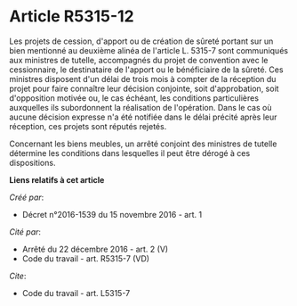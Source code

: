 # Article R5315-12

Les projets de cession, d'apport ou de création de sûreté portant sur un bien mentionné au deuxième alinéa de l'article L.
5315-7 sont communiqués aux ministres de tutelle, accompagnés du projet de convention avec le cessionnaire, le destinataire
de l'apport ou le bénéficiaire de la sûreté. Ces ministres disposent d'un délai de trois mois à compter de la réception du
projet pour faire connaître leur décision conjointe, soit d'approbation, soit d'opposition motivée ou, le cas échéant, les
conditions particulières auxquelles ils subordonnent la réalisation de l'opération. Dans le cas où aucune décision expresse
n'a été notifiée dans le délai précité après leur réception, ces projets sont réputés rejetés. 

Concernant les biens meubles, un arrêté conjoint des ministres de tutelle détermine les conditions dans lesquelles il peut
être dérogé à ces dispositions.

**Liens relatifs à cet article**

_Créé par_:

  - Décret n°2016-1539 du 15 novembre 2016 - art. 1

_Cité par_:

  - Arrêté du 22 décembre 2016 - art. 2 (V)
  - Code du travail - art. R5315-7 (VD)

_Cite_:

  - Code du travail - art. L5315-7

